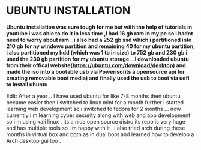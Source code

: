  # **UBUNTU INSTALLATION**
 
**Ubuntu installation was sure tough for me but with the help of tutorials in youtube i was able to do it in less time ,I had 16 gb ram in my pc so i hadnt need to worry about ram ..i also had a 252 gb ssd which i partitioned into 210 gb for ny windows partition and remaining 40 for my ubuntu partition, i also partitioned my hdd (which was 1 tb in size) to 752 gb and 230 gb i used the 230 gb partition for my ubuntu storage .. I downloaded ubuntu from their offical website(https://ubuntu.com/download/desktop) and made the iso into a bootable usb via Poweriso(its a opensource api for creating removable boot media) and finally used the usb to boot via uefi to install ubuntu**


Edit: After a year .. I  have used ubuntu for like 7-8 months then ubuntu became easier then i switched to linux mint  for a month further i started learning web development so i switched to fedora for 2 months ... now currently i m learning cyber security along with web  and app development so i m using kali linux  , its a nice open source distro its repo is very huge and has multiple tools so i m happy with it , i also tried arch during these months in virtual box and both as in dual boot  and learned  how to develop a Arch desktop gui too .
